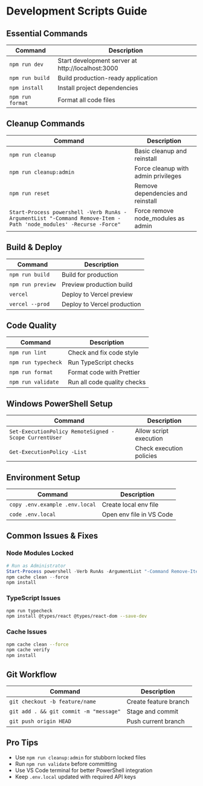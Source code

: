 # Development Scripts Guide

## Essential Commands

| Command          | Description                                       |
| ---------------- | ------------------------------------------------- |
| `npm run dev`    | Start development server at http://localhost:3000 |
| `npm run build`  | Build production-ready application                |
| `npm install`    | Install project dependencies                      |
| `npm run format` | Format all code files                             |

## Cleanup Commands

| Command                                                                                                          | Description                         |
| ---------------------------------------------------------------------------------------------------------------- | ----------------------------------- |
| `npm run cleanup`                                                                                                | Basic cleanup and reinstall         |
| `npm run cleanup:admin`                                                                                          | Force cleanup with admin privileges |
| `npm run reset`                                                                                                  | Remove dependencies and reinstall   |
| `Start-Process powershell -Verb RunAs -ArgumentList "-Command Remove-Item -Path 'node_modules' -Recurse -Force"` | Force remove node_modules as admin  |

## Build & Deploy

| Command           | Description                 |
| ----------------- | --------------------------- |
| `npm run build`   | Build for production        |
| `npm run preview` | Preview production build    |
| `vercel`          | Deploy to Vercel preview    |
| `vercel --prod`   | Deploy to Vercel production |

## Code Quality

| Command             | Description                 |
| ------------------- | --------------------------- |
| `npm run lint`      | Check and fix code style    |
| `npm run typecheck` | Run TypeScript checks       |
| `npm run format`    | Format code with Prettier   |
| `npm run validate`  | Run all code quality checks |

## Windows PowerShell Setup

| Command                                               | Description              |
| ----------------------------------------------------- | ------------------------ |
| `Set-ExecutionPolicy RemoteSigned -Scope CurrentUser` | Allow script execution   |
| `Get-ExecutionPolicy -List`                           | Check execution policies |

## Environment Setup

| Command                        | Description              |
| ------------------------------ | ------------------------ |
| `copy .env.example .env.local` | Create local env file    |
| `code .env.local`              | Open env file in VS Code |

## Common Issues & Fixes

### Node Modules Locked

```powershell
# Run as Administrator
Start-Process powershell -Verb RunAs -ArgumentList "-Command Remove-Item -Path 'node_modules' -Recurse -Force"
npm cache clean --force
npm install
```

### TypeScript Issues

```bash
npm run typecheck
npm install @types/react @types/react-dom --save-dev
```

### Cache Issues

```bash
npm cache clean --force
npm cache verify
npm install
```

## Git Workflow

| Command                                | Description           |
| -------------------------------------- | --------------------- |
| `git checkout -b feature/name`         | Create feature branch |
| `git add . && git commit -m "message"` | Stage and commit      |
| `git push origin HEAD`                 | Push current branch   |

## Pro Tips

- Use `npm run cleanup:admin` for stubborn locked files
- Run `npm run validate` before committing
- Use VS Code terminal for better PowerShell integration
- Keep `.env.local` updated with required API keys
